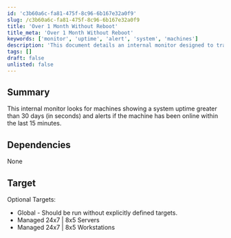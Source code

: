 ```yaml
---
id: 'c3b60a6c-fa81-475f-8c96-6b167e32a0f9'
slug: /c3b60a6c-fa81-475f-8c96-6b167e32a0f9
title: 'Over 1 Month Without Reboot'
title_meta: 'Over 1 Month Without Reboot'
keywords: ['monitor', 'uptime', 'alert', 'system', 'machines']
description: 'This document details an internal monitor designed to track machines with a system uptime greater than 30 days and provide alerts if the machine has been online in the last 15 minutes. It is applicable for both servers and workstations managed in 24x7 and 8x5 environments.'
tags: []
draft: false
unlisted: false
---
```


## Summary

This internal monitor looks for machines showing a system uptime greater than 30 days (in seconds) and alerts if the machine has been online within the last 15 minutes.

## Dependencies

None

## Target

Optional Targets:
- Global - Should be run without explicitly defined targets.
- Managed 24x7 | 8x5 Servers
- Managed 24x7 | 8x5 Workstations
